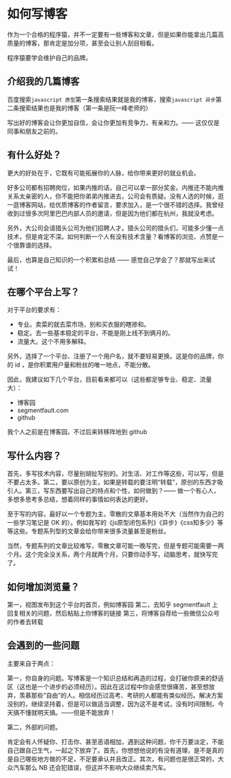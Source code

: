 # 如何写博客

作为一个合格的程序猿，并不一定要有一些博客和文章，但是如果你能拿出几篇高质量的博客，那肯定是加分项，甚至会让别人刮目相看。

程序猿要学会维护自己的品牌。

## 介绍我的几篇博客

百度搜索`javascript 原型`第一条搜索结果就是我的博客，搜索`javascript 异步`第二条搜索结果也是我的博客（第一条是阮一峰老师的）

写出好的博客会让你更加自信，会让你更加有竞争力，有亲和力。—— 这仅仅是同事和朋友之前的。

## 有什么好处？

更大的好处在于，它既有可能拓展你的人脉，给你带来更好的就业机会。

好多公司都有招聘岗位，如果内推的话，自己可以拿一部分奖金。内推还不能内推关系太亲密的人，你不能把你弟弟内推进去，公司会有质疑。没有人选的时候，逛一逛博客网站，给优质博客的作者留言，要求加入，是一个很不错的选择。我曾经收到过很多次阿里巴巴内部人员的邀请，但是因为他们都在杭州，我就没考虑。

另外，大公司会请猎头公司为他们招聘人才。猎头公司的猎头们，可能多少懂一点技术，但是肯定不深。如何判断一个人有没有技术含量？看博客的浏览、点赞是一个很靠谱的选择。

最后，也算是自己知识的一个积累和总结 —— 感觉自己学会了？那就写出来试试！

## 在哪个平台上写？

对于平台的要求有：

- 专业。卖菜的就去菜市场，别和买衣服的瞎掺和。
- 稳定。去一些基本稳定的平台，不能是刚上线不到俩月的。
- 流量大。这个不用多解释。

另外，选择了一个平台、注册了一个用户名，就不要轻易更换。这是你的品牌，你的 id ，是你积累用户量和粉丝的唯一地点，不能分散。

因此，我建议如下几个平台，目前看来都可以（这些都足够专业、稳定、流量大）：

- 博客园
- segmentfault.com
- github

我个人之前是在博客园，不过后来转移阵地到 github

## 写什么内容？

首先，多写技术内容，尽量别胡扯写别的。对生活、对工作等这些，可以写，但是不要占太多。第二，要以原创为主，如果是转载的要注明“转载”，原创的东西才吸引人。第三，写东西要写出自己的特点和个性，如何做到？—— 做一个有心人，多想多思考多总结，想着同样的事情如何表达的更好。

至于写的内容，最好以一个专题为主，零散的文章基本用处不大（当然作为自己的一些学习笔记是 OK 的）。例如我写的《js原型闭包系列》《异步》《css知多少》等等这些。专题系列型的文章会给你带来很多流量甚至是粉丝。

当然，专题系列的文章比较难写，零散文章可能一晚写完，但是专题可能需要一两个月。这个完全没关系，两个月就两个月，只要你动手写，动脑思考，就快写完了。

## 如何增加浏览量？

第一，视图发布到这个平台的首页，例如博客园
第二，去知乎 segmentfault 上回复相关的问题，然后粘贴上你博客的链接
第三，将博客自荐给一些微信公众号的作者去转载

## 会遇到的一些问题

主要来自于两点：

第一，你自身的问题。写博客是一个知识总结和再造的过程，会打破你原来的舒适区（这也是一个进步的必须经历）。因此在这过程中你会感觉很痛苦，甚至想放弃，羡慕那些“自由”的人。相信经历过高考、考研的人都能有类似经历。解决方案没别的，继续坚持着，但是可以做适当调整，因为这不是考试，没有时间限制，今天搞不懂就明天搞。——但是不能放弃！

第二，外部的问题。

肯定会有人怀疑你、打击你、甚至恶语相加，遇到这种问题，你千万要淡定，不能自己跟自己生气，一起之下放弃了。首先，你想想他说的有没有道理，是不是真的是自己哪些地方做的不足，不足要承认并且改正。其次，有问题也是很正常的，大众汽车那么 NB 还会犯错误，但这并不影响大众继续卖汽车。

